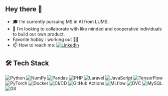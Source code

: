 ## Hey there 👋

- 🎓 I’m currently pursuing MS in AI from LUMS.
- 👯 I’m looking to collaborate with like minded and cooperative individuals to build our own product.
- Favorite hobby : working out 🏋🏻
- 📫 How to reach me: [![LinkedIn](https://img.shields.io/badge/LinkedIn-Connect-blue?logo=linkedin)](https://www.linkedin.com/in/ahmad-azhar10/)

## 🛠️ Tech Stack

![Python](https://img.shields.io/badge/Python-3776AB?style=flat&logo=python&logoColor=white)
![NumPy](https://img.shields.io/badge/NumPy-013243?style=flat&logo=numpy&logoColor=white)
![Pandas](https://img.shields.io/badge/Pandas-150458?style=flat&logo=pandas&logoColor=white)
![PHP](https://img.shields.io/badge/PHP-777BB4?style=flat&logo=php&logoColor=white)
![Laravel](https://img.shields.io/badge/Laravel-FF2D20?style=flat&logo=laravel&logoColor=white)
![JavaScript](https://img.shields.io/badge/JavaScript-F7DF1E?style=flat&logo=javascript&logoColor=black)
![TensorFlow](https://img.shields.io/badge/TensorFlow-FF6F00?style=flat&logo=tensorflow&logoColor=white)
![PyTorch](https://img.shields.io/badge/PyTorch-EE4C2C?style=flat&logo=pytorch&logoColor=white)
![Docker](https://img.shields.io/badge/Docker-2496ED?style=flat&logo=docker&logoColor=white)
![CI/CD](https://img.shields.io/badge/CI%2FCD-4285F4?style=flat&logo=google-cloud&logoColor=white)
![GitHub Actions](https://img.shields.io/badge/GitHub%20Actions-2088FF?style=flat&logo=github-actions&logoColor=white)
![MLflow](https://img.shields.io/badge/MLflow-0194E2?style=flat&logo=mlflow&logoColor=white)
![DVC](https://img.shields.io/badge/DVC-945DD6?style=flat&logo=iterative&logoColor=white)
![MySQL](https://img.shields.io/badge/MySQL-4479A1?style=flat&logo=mysql&logoColor=white)
![Git](https://img.shields.io/badge/Git-F05032?style=flat&logo=git&logoColor=white)


<!--
**ahmadAzhar98/ahmadAzhar98** is a ✨ _special_ ✨ repository because its `README.md` (this file) appears on your GitHub profile.

Here are some ideas to get you started:

- 🔭 I’m currently working on ...
- 🌱 I’m currently learning ...
- 👯 I’m looking to collaborate on ...
- 🤔 I’m looking for help with ...
- 💬 Ask me about ...
- 📫 How to reach me: ...
- 😄 Pronouns: ...
- ⚡ Fun fact: ...
-->
